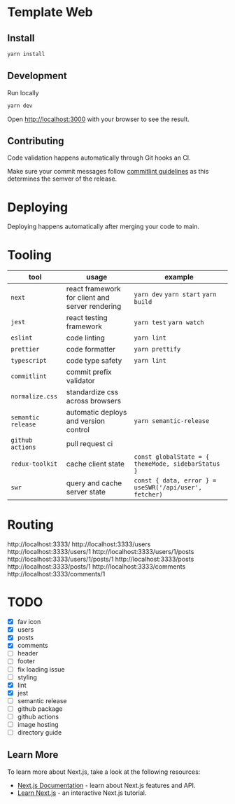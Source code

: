 # Template Web

## Install

```sh
yarn install
```

## Development

Run locally

```sh
yarn dev
```

Open [http://localhost:3000](http://localhost:3000) with your browser to see the result.

## Contributing

Code validation happens automatically through Git hooks an CI.

Make sure your commit messages follow [commitlint guidelines](https://github.com/semantic-release/semantic-release#commit-message-format) as this determines the semver of the release.

# Deploying

Deploying happens automatically after merging your code to main.

# Tooling

| tool               | usage                                           | example                                                |
| ------------------ | ----------------------------------------------- | ------------------------------------------------------ |
| `next`             | react framework for client and server rendering | `yarn dev` `yarn start` `yarn build`                   |
| `jest`             | react testing framework                         | `yarn test` `yarn watch`                               |
| `eslint`           | code linting                                    | `yarn lint`                                            |
| `prettier`         | code formatter                                  | `yarn prettify`                                        |
| `typescript`       | code type safety                                | `yarn lint`                                            |
| `commitlint`       | commit prefix validator                         |                                                        |
| `normalize.css`    | standardize css across browsers                 |                                                        |
| `semantic release` | automatic deploys and version control           | `yarn semantic-release`                                |
| `github actions`   | pull request ci                                 |                                                        |
| `redux-toolkit`    | cache client state                              | `const globalState = { themeMode, sidebarStatus }`     |
| `swr`              | query and cache server state                    | `const { data, error } = useSWR('/api/user', fetcher)` |

# Routing

http://localhost:3333/
http://localhost:3333/users
http://localhost:3333/users/1
http://localhost:3333/users/1/posts
http://localhost:3333/users/1/posts/1
http://localhost:3333/posts
http://localhost:3333/posts/1
http://localhost:3333/comments
http://localhost:3333/comments/1

# TODO

- [x] fav icon
- [x] users
- [x] posts
- [x] comments
- [ ] header
- [ ] footer
- [ ] fix loading issue
- [ ] styling
- [x] lint
- [x] jest
- [ ] semantic release
- [ ] github package
- [ ] github actions
- [ ] image hosting
- [ ] directory guide

## Learn More

To learn more about Next.js, take a look at the following resources:

- [Next.js Documentation](https://nextjs.org/docs) - learn about Next.js features and API.
- [Learn Next.js](https://nextjs.org/learn) - an interactive Next.js tutorial.
